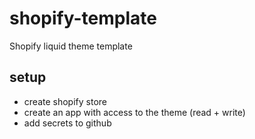 # shopify-template
Shopify liquid theme template

## setup
- create shopify store
- create an app with access to the theme (read + write)
- add secrets to github